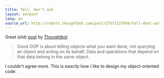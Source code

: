 ```yaml
---
title: Tell, don't ask
layout: en/post
lang: en
source_url: http://robots.thoughtbot.com/post/27572137956/tell-dont-ask
---
```

Great (old) [post][thoughtbot-ask] by [Thoughtbot][thoughtbot]

> Good OOP is about telling objects what you want done, not querying an object and acting on its behalf. Data and operations that depend on that data belong in the same object.

I couldn't agree more. This is *exactly* how I like to design my object-oriented code.

[thoughtbot]: http://www.thoughtbot.com
[thoughtbot-ask]: http://robots.thoughtbot.com/post/27572137956/tell-dont-ask